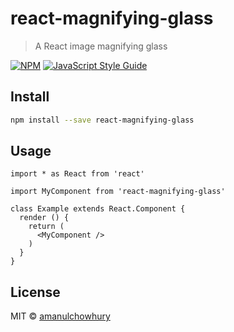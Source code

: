 # react-magnifying-glass

> A React image magnifying glass

[![NPM](https://img.shields.io/npm/v/react-magnifying-glass.svg)](https://www.npmjs.com/package/react-magnifying-glass) [![JavaScript Style Guide](https://img.shields.io/badge/code_style-standard-brightgreen.svg)](https://standardjs.com)

## Install

```bash
npm install --save react-magnifying-glass
```

## Usage

```tsx
import * as React from 'react'

import MyComponent from 'react-magnifying-glass'

class Example extends React.Component {
  render () {
    return (
      <MyComponent />
    )
  }
}
```

## License

MIT © [amanulchowhury](https://github.com/amanulchowhury)

